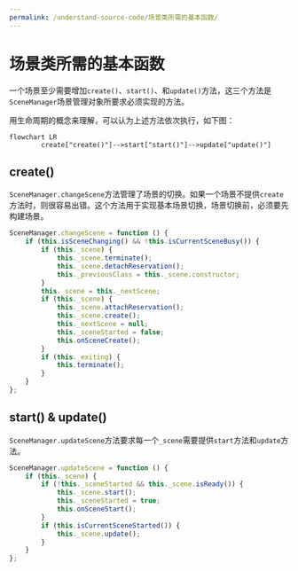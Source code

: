 ```yaml
---
permalink: /understand-source-code/场景类所需的基本函数/
---
```


# 场景类所需的基本函数

一个场景至少需要增加`create()`、`start()`、和`update()`方法，这三个方法是`SceneManager`场景管理对象所要求必须实现的方法。

用生命周期的概念来理解，可以认为上述方法依次执行，如下图：

```mermaid
flowchart LR
		create["create()"]-->start["start()"]-->update["update()"]
```

## create()

`SceneManager.changeScene`方法管理了场景的切换。如果一个场景不提供`create`方法时，则很容易出错。这个方法用于实现基本场景切换，场景切换前，必须要先构建场景。

```js {11}
SceneManager.changeScene = function () {
	if (this.isSceneChanging() && !this.isCurrentSceneBusy()) {
		if (this._scene) {
			this._scene.terminate();
			this._scene.detachReservation();
			this._previousClass = this._scene.constructor;
		}
		this._scene = this._nextScene;
		if (this._scene) {
			this._scene.attachReservation();
			this._scene.create();
			this._nextScene = null;
			this._sceneStarted = false;
			this.onSceneCreate();
		}
		if (this._exiting) {
			this.terminate();
		}
	}
};
```

## start() & update()

`SceneManager.updateScene`方法要求每一个`_scene`需要提供`start`方法和`update`方法。

```js {4,9}
SceneManager.updateScene = function () {
	if (this._scene) {
		if (!this._sceneStarted && this._scene.isReady()) {
			this._scene.start();
			this._sceneStarted = true;
			this.onSceneStart();
		}
		if (this.isCurrentSceneStarted()) {
			this._scene.update();
		}
	}
};
```
